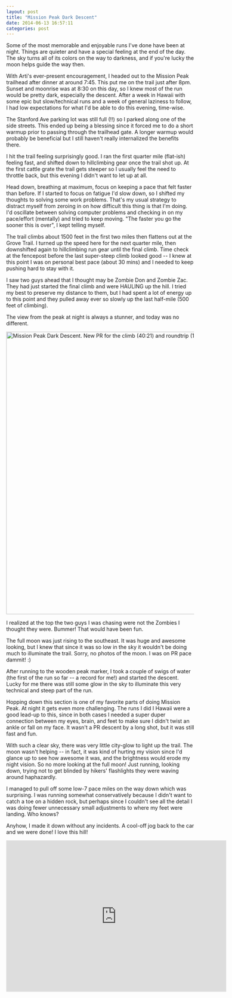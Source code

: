 ```yaml
---
layout: post
title: "Mission Peak Dark Descent"
date: 2014-06-13 16:57:11
categories: post
---
```

Some of the most memorable and enjoyable runs I've done have been at night.  Things are quieter and have a special feeling at the end of the day.  The sky turns all of its colors on the way to darkness, and if you're lucky the moon helps guide the way then.

With Arti's ever-present encouragement, I headed out to the Mission Peak trailhead after dinner at around 7:45.  This put me on the trail just after 8pm.  Sunset and moonrise was at 8:30 on this day, so I knew most of the run would be pretty dark, especially the descent.  After a week in Hawaii with some epic but slow/technical runs and a week of general laziness to follow, I had low expectations for what I'd be able to do this evening, time-wise.

The Stanford Ave parking lot was still full (!!) so I parked along one of the side streets.  This ended up being a blessing since it forced me to do a short warmup prior to passing through the trailhead gate.  A longer warmup would probably be beneficial but I still haven't really internalized the benefits there.

I hit the trail feeling surprisingly good.  I ran the first quarter mile (flat-ish) feeling fast, and shifted down to hillclimbing gear once the trail shot up.  At the first cattle grate the trail gets steeper so I usually feel the need to throttle back, but this evening I didn't want to let up at all.  

Head down, breathing at maximum, focus on keeping a pace that felt faster than before.  If I started to focus on fatigue I'd slow down, so I shifted my thoughts to solving some work problems.  That's my usual strategy to distract myself from zeroing in on how difficult this thing is that I'm doing.  I'd oscillate between solving computer problems and checking in on my pace/effort (mentally) and tried to keep moving.  "The faster you go the sooner this is over", I kept telling myself.

The trail climbs about 1500 feet in the first two miles then flattens out at the Grove Trail.  I turned up the speed here for the next quarter mile, then downshifted again to hillclimbing run gear until the final climb.  Time check at the fencepost before the last super-steep climb looked good -- I knew at this point I was on personal best pace (about 30 mins) and I needed to keep pushing hard to stay with it.

I saw two guys ahead that I thought may be Zombie Don and Zombie Zac.  They had just started the final climb and were HAULING up the hill.  I tried my best to preserve my distance to them, but I had spent a lot of energy up to this point and they pulled away ever so slowly up the last half-mile (500 feet of climbing).

The view from the peak at night is always a stunner, and today was no different.

<a href="https://www.flickr.com/photos/thenobot/14413236345" title="Mission Peak Dark Descent. New PR for the climb (40:21) and roundtrip (1:04:46). by Zack Steinkamp, on Flickr"><img src="https://farm4.staticflickr.com/3849/14413236345_e5e83a9d1d_b.jpg" width="1024" height="756" alt="Mission Peak Dark Descent. New PR for the climb (40:21) and roundtrip (1:04:46)."></a>

I realized at the top the two guys I was chasing were not the Zombies I thought they were.  Bummer!  That would have been fun.  

The full moon was just rising to the southeast.  It was huge and awesome looking, but I knew that since it was so low in the sky it wouldn't be doing much to illuminate the trail.  Sorry, no photos of the moon.  I was on PR pace dammit! :)

After running to the wooden peak marker, I took a couple of swigs of water (the first of the run so far -- a record for me!) and started the descent.  Lucky for me there was still some glow in the sky to illuminate this very technical and steep part of the run.

Hopping down this section is one of my favorite parts of doing Mission Peak.  At night it gets even more challenging.  The runs I did I Hawaii were a good lead-up to this, since in both cases I needed a super duper connection between my eyes, brain, and feet to make sure I didn't twist an ankle or fall on my face.  It wasn't a PR descent by a long shot, but it was still fast and fun.

With such a clear sky, there was very little city-glow to light up the trail.  The moon wasn't helping -- in fact, it was kind of hurting my vision since I'd glance up to see how awesome it was, and the brightness would erode my night vision.  So no more looking at the full moon!  Just running, looking down, trying not to get blinded by hikers' flashlights they were waving around haphazardly.  

I managed to pull off some low-7 pace miles on the way down which was surprising.  I was running somewhat conservatively because I didn't want to catch a toe on a hidden rock, but perhaps since I couldn't see all the detail I was doing fewer unnecessary small adjustments to where my feet were landing.  Who knows?

Anyhow, I made it down without any incidents.  A cool-off jog back to the car and we were done!  I love this hill!

<iframe height='405' width='590' frameborder='0' allowtransparency='true' scrolling='no' src='http://app.strava.com/activities/152910179/embed/08d8082f56d83867db3dd6f3fe029d1a7c506a14'></iframe>

